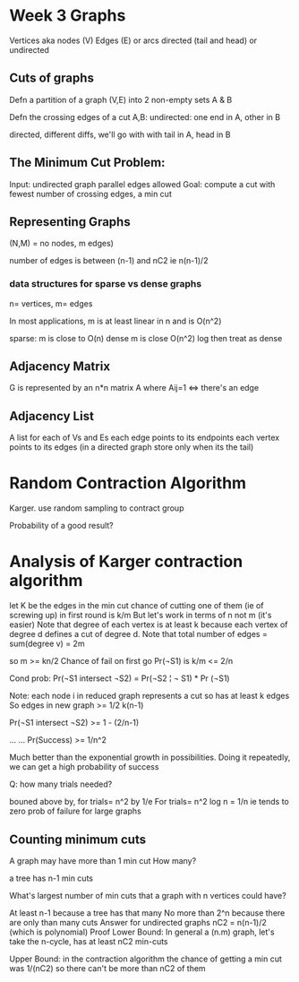 # Week 3 Graphs

Vertices aka nodes (V)
Edges (E) or arcs
directed (tail and head) or undirected

## Cuts of graphs

Defn a partition of a graph (V,E) into 2 non-empty sets A & B

Defn the crossing edges of a cut A,B:
undirected: one end in A, other in B

directed, different diffs, we'll go with with tail in A, head in B

## The Minimum Cut Problem:

Input: undirected graph
parallel edges allowed
Goal: compute a cut with fewest number of crossing edges, a min cut

## Representing Graphs
(N,M) = no nodes, m edges)

number of edges is between (n-1) and nC2 ie n(n-1)/2

### data structures for sparse vs dense graphs
n= vertices, m= edges

In most applications, m is at least linear in n and is O(n^2)

sparse: m is close to O(n)
dense m is close O(n^2)
log then treat as dense

## Adjacency Matrix
G is represented by an n*n matrix A where Aij=1 <=> there's an edge

## Adjacency List
A list for each of Vs and Es
each edge points to its endpoints
each vertex points to its edges (in a directed graph store only when its the tail)

# Random Contraction Algorithm
Karger.
use random sampling to contract group

Probability of a good result?

# Analysis of Karger contraction algorithm

let K be the edges in the min cut
chance of cutting one of them (ie of screwing up) in first round is k/m
But let's work in terms of n not m (it's easier)
Note that degree of each vertex is at least k because each vertex of degree d defines a cut of degree d. 
Note that total number of edges = sum(degree v) = 2m

so m >= kn/2 
Chance of fail on first go Pr(¬S1) is k/m <= 2/n

Cond prob: Pr(¬S1 intersect ¬S2) = Pr(¬S2 ¦ ¬ S1) * Pr (¬S1)

Note: each node i in reduced graph represents a cut so has at least k edges
So edges in new graph >= 1/2 k(n-1)

Pr(¬S1 intersect ¬S2) >= 1 - (2/n-1)

... ...  Pr(Success) >= 1/n^2

Much better than the exponential growth in possibilities. Doing it repeatedly, we can get a high probability of success

Q: how many trials needed?

bouned above by, for trials= n^2 by 1/e
For trials= n^2 log n = 1/n ie tends to zero prob of failure for large graphs

## Counting minimum cuts
A graph may have more than 1 min cut
How many?

a tree has n-1 min cuts

What's largest number of min cuts that a graph with n vertices could have?

At least n-1 because a tree has that many
No more than 2^n because there are only than many cuts
Answer for undirected graphs  nC2 = n(n-1)/2 (which is polynomial)
Proof
Lower Bound: 
In general a (n.m) graph, let's take the n-cycle, has at least nC2 min-cuts

Upper Bound: in the contraction algorithm the chance of getting a min cut was 1/(nC2)
so there can't be more than nC2 of them


